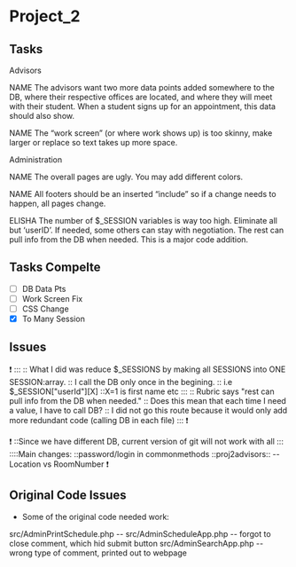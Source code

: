# Project_2
## Tasks


Advisors

NAME
The advisors want two more data points added somewhere to the DB, where their respective offices are located, and where they will meet with their student. When a student signs up for an appointment, this data should also show.

NAME
The “work screen” (or where work shows up) is too skinny, make larger or replace so text takes up more space.

Administration

NAME
The overall pages are ugly. You may add different colors.

NAME
All footers should be an inserted “include” so if a change needs to happen, all pages change.

ELISHA
The number of $_SESSION variables is way too high. Eliminate all but ‘userID’. If needed, some others can stay with negotiation. The rest can pull info from the DB when needed. This is a major code addition.

## Tasks Compelte

- [ ] DB Data Pts
- [ ] Work Screen Fix
- [ ] CSS Change
- [x] To Many Session

## Issues

:exclamation: 
:::
:: What I did was reduce $_SESSIONS by making all SESSIONS into ONE SESSION:array.
:: I call the DB only once in the begining. 
:: i.e $_SESSION["userId"][X]
::X=1 is first name etc
:::
:: Rubric says "rest can pull info from the DB when needed."
:: Does this mean that each time I need a value, I have to call DB?
:: I did not go this route because it would only add more redundant code (calling DB in each file)
:::
:exclamation: 

:exclamation: 
::Since we have different DB, current version of git will not work with all
:::
::::Main changes: 
::password/login in commonmethods
::proj2advisors::
-- Location vs RoomNumber
:exclamation: 


## Original Code Issues

- Some of the original code needed work:

src/AdminPrintSchedule.php -- 
src/AdminScheduleApp.php -- forgot to close comment, which hid submit button
src/AdminSearchApp.php -- wrong type of comment, printed out to webpage
